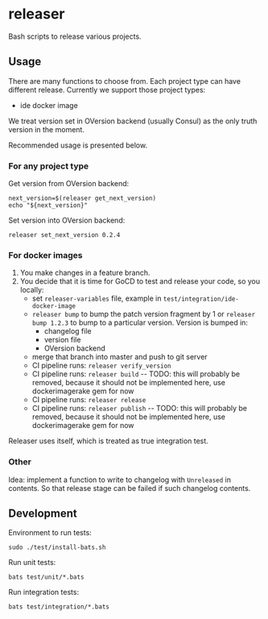 # releaser

Bash scripts to release various projects.

## Usage

There are many functions to choose from. Each project type can have different
 release. Currently we support those project types:
 * ide docker image

We treat version set in OVersion backend (usually Consul) as the only truth
 version in the moment.

Recommended usage is presented below.

### For any project type
Get version from OVersion backend:
```
next_version=$(releaser get_next_version)
echo "${next_version}"
```

Set version into OVersion backend:
```
releaser set_next_version 0.2.4
```

### For docker images
1. You make changes in a feature branch.
1. You decide that it is time for GoCD to test and release your code, so
 you locally:
    * set `releaser-variables` file, example in `test/integration/ide-docker-image`
    * `releaser bump` to bump the patch version fragment by 1 or
    `releaser bump 1.2.3` to bump to a particular version. Version is bumped in:
       * changelog file
       * version file
       * OVersion backend
    * merge that branch into master and push to git server
    * CI pipeline runs: `releaser verify_version`
    * CI pipeline runs: `releaser build` -- TODO: this will probably be removed, because it should not be implemented here, use dockerimagerake gem for now
    * CI pipeline runs: `releaser release`
    * CI pipeline runs: `releaser publish` -- TODO: this will probably be removed, because it should not be implemented here, use dockerimagerake gem for now


Releaser uses itself, which is treated as true integration test.

### Other
Idea: implement a function to write to changelog with `Unreleased` in contents.
 So that release stage can be failed if such changelog contents.

## Development

Environment to run tests:
```
sudo ./test/install-bats.sh
```

Run unit tests:
```
bats test/unit/*.bats
```

Run integration tests:
```
bats test/integration/*.bats
```
